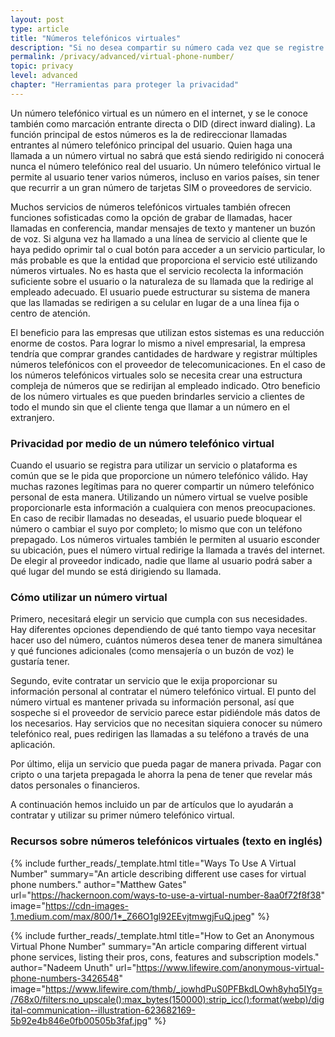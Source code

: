 ```yaml
---
layout: post
type: article
title: "Números telefónicos virtuales"
description: "Si no desea compartir su número cada vez que se registre para algún servicio, lo que necesita es un número de teléfono virtual."
permalink: /privacy/advanced/virtual-phone-number/
topic: privacy
level: advanced
chapter: "Herramientas para proteger la privacidad"
---
```


Un número telefónico virtual es un número en el internet, y se le conoce también como marcación entrante directa o DID (direct inward dialing). La función principal de estos números es la de redireccionar llamadas entrantes al número telefónico principal del usuario. Quien haga una llamada a un número virtual no sabrá que está siendo redirigido ni conocerá nunca el número telefónico real del usuario. Un número telefónico virtual le permite al usuario tener varios números, incluso en varios países, sin tener que recurrir a un gran número de tarjetas SIM o proveedores de servicio.

Muchos servicios de números telefónicos virtuales también ofrecen funciones sofisticadas como la opción de grabar de llamadas, hacer llamadas en conferencia, mandar mensajes de texto y mantener un buzón de voz. Si alguna vez ha llamado a una línea de servicio al cliente que le haya pedido oprimir tal o cual botón para acceder a un servicio particular, lo más probable es que la entidad que proporciona el servicio esté utilizando números virtuales. No es hasta que el servicio recolecta la información suficiente sobre el usuario o la naturaleza de su llamada que la redirige al empleado adecuado. El usuario puede estructurar su sistema de manera que las llamadas se redirigen a su celular en lugar de a una línea fija o centro de atención.

El beneficio para las empresas que utilizan estos sistemas es una reducción enorme de costos. Para lograr lo mismo a nivel empresarial, la empresa tendría que comprar grandes cantidades de hardware y registrar múltiples números telefónicos con el proveedor de telecomunicaciones. En el caso de los números telefónicos virtuales solo se necesita crear una estructura compleja de números que se redirijan al empleado indicado. Otro beneficio de los número virtuales es que pueden brindarles servicio a clientes de todo el mundo sin que el cliente tenga que llamar a un número en el extranjero.

### Privacidad por medio de un número telefónico virtual

Cuando el usuario se registra para utilizar un servicio o plataforma es común que se le pida que proporcione un número telefónico válido. Hay muchas razones legítimas para no querer compartir un número telefónico personal de esta manera. Utilizando un número virtual se vuelve posible proporcionarle esta información a cualquiera con menos preocupaciones. En caso de recibir llamadas no deseadas, el usuario puede bloquear el número o cambiar el suyo por completo; lo mismo que con un teléfono prepagado. Los números virtuales también le permiten al usuario esconder su ubicación, pues el número virtual redirige la llamada a través del internet. De elegir al proveedor indicado, nadie que llame al usuario podrá saber a qué lugar del mundo se está dirigiendo su llamada.

### Cómo utilizar un número virtual

Primero, necesitará elegir un servicio que cumpla con sus necesidades. Hay diferentes opciones dependiendo de qué tanto tiempo vaya necesitar hacer uso del número, cuántos números desea tener de manera simultánea y qué funciones adicionales (como mensajería o un buzón de voz) le gustaría tener.

Segundo, evite contratar un servicio que le exija proporcionar su información personal al contratar el número telefónico virtual. El punto del número virtual es mantener privada su información personal, así que sospeche si el proveedor de servicio parece estar pidiéndole más datos de los necesarios. Hay servicios que no necesitan siquiera conocer su número telefónico real, pues redirigen las llamadas a su teléfono a través de una aplicación.

Por último, elija un servicio que pueda pagar de manera privada. Pagar con cripto o una tarjeta prepagada le ahorra la pena de tener que revelar más datos personales o financieros.

A continuación hemos incluido un par de artículos que lo ayudarán a contratar y utilizar su primer número telefónico virtual.


### Recursos sobre números telefónicos virtuales (texto en inglés)

{%
  include further_reads/_template.html
  title="Ways To Use A Virtual Number"
  summary="An article describing different use cases for virtual phone numbers."
  author="Matthew Gates"
  url="https://hackernoon.com/ways-to-use-a-virtual-number-8aa0f72f8f38"
  image="https://cdn-images-1.medium.com/max/800/1*_Z66O1gl92EEvjtmwgjFuQ.jpeg"
%}

{%
  include further_reads/_template.html
  title="How to Get an Anonymous Virtual Phone Number"
  summary="An article comparing different virtual phone services, listing their pros, cons, features and subscription models."
  author="Nadeem Unuth"
  url="https://www.lifewire.com/anonymous-virtual-phone-numbers-3426548"
  image="https://www.lifewire.com/thmb/_jowhdPuS0PFBkdLOwh8yhq5IYg=/768x0/filters:no_upscale():max_bytes(150000):strip_icc():format(webp)/digital-communication--illustration-623682169-5b92e4b846e0fb00505b3faf.jpg"
%}
